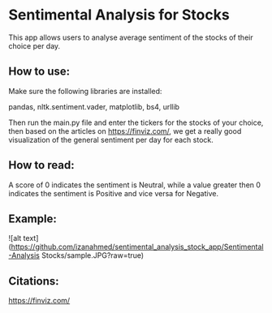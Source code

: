 # Sentimental Analysis for Stocks

This app allows users to analyse average sentiment of the stocks of their choice per day.

## How to use:

Make sure the following libraries are installed:

pandas, nltk.sentiment.vader, matplotlib, bs4, urllib

Then run the main.py file and enter the tickers for the stocks of your choice, then based on the articles on https://finviz.com/, we get a really good visualization of the general sentiment per day for each stock.

## How to read:

A score of 0 indicates the sentiment is Neutral, while a value greater then 0 indicates the sentiment is Positive and vice versa for Negative.

## Example:

![alt text](https://github.com/izanahmed/sentimental_analysis_stock_app/Sentimental-Analysis Stocks/sample.JPG?raw=true)

## Citations:

https://finviz.com/
